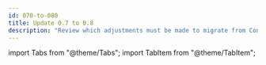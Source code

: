 ```yaml
---
id: 070-to-080
title: Update 0.7 to 0.8
description: "Review which adjustments must be made to migrate from Connector SDK 0.7.x to 0.8.0."
---
```


import Tabs from "@theme/Tabs";
import TabItem from "@theme/TabItem";
